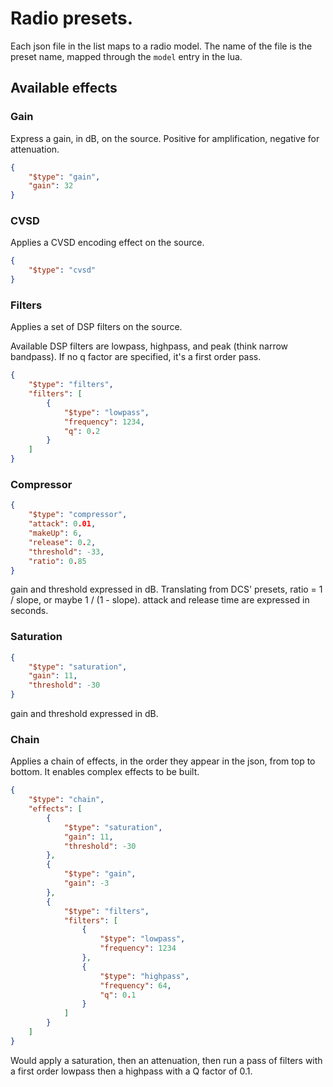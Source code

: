 # Radio presets.


Each json file in the list maps to a radio model.
The name of the file is the preset name, mapped through the `model` entry in the lua.

## Available effects
### Gain

Express a gain, in dB, on the source.
Positive for amplification, negative for attenuation.

```json
{
    "$type": "gain",
    "gain": 32
}
```

### CVSD

Applies a CVSD encoding effect on the source.
```json
{
    "$type": "cvsd"
}
```

### Filters

Applies a set of DSP filters on the source.

Available DSP filters are lowpass, highpass, and peak (think narrow bandpass).
If no q factor are specified, it's a first order pass.

```json
{
    "$type": "filters",
    "filters": [
        {
            "$type": "lowpass",
            "frequency": 1234,
            "q": 0.2
        }
    ]
}
```

### Compressor
```json
{
    "$type": "compressor",
    "attack": 0.01,
    "makeUp": 6,
    "release": 0.2,
    "threshold": -33,
    "ratio": 0.85
}
```

gain and threshold expressed in dB.
Translating from DCS' presets, ratio = 1 / slope, or maybe 1 / (1 - slope).
attack and release time are expressed in seconds.

### Saturation
```json
{
    "$type": "saturation",
    "gain": 11,
    "threshold": -30
}
```

gain and threshold expressed in dB.

### Chain

Applies a chain of effects, in the order they appear in the json, from top to bottom.
It enables complex effects to be built.

```json
{
    "$type": "chain",
    "effects": [
        {
            "$type": "saturation",
            "gain": 11,
            "threshold": -30
        },
        {
            "$type": "gain",
            "gain": -3
        },
        {
            "$type": "filters",
            "filters": [
                {
                    "$type": "lowpass",
                    "frequency": 1234
                },
                {
                    "$type": "highpass",
                    "frequency": 64,
                    "q": 0.1
                }
            ]
        }
    ]
}
```

Would apply a saturation, then an attenuation, then run a pass of filters with a first order lowpass then a highpass with a Q factor of 0.1.
